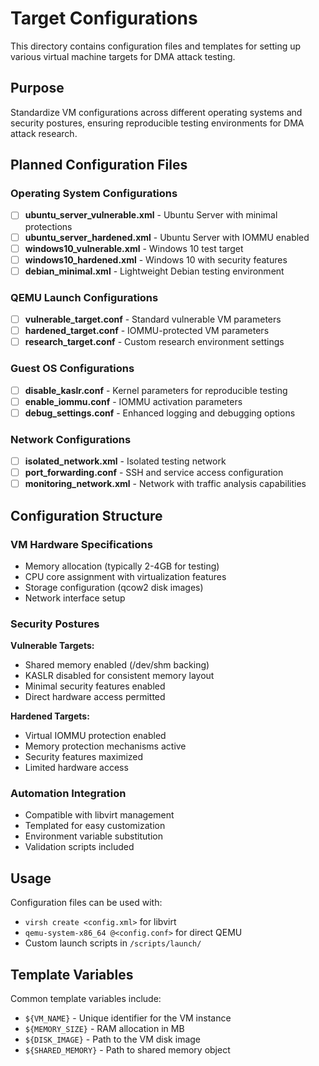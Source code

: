 # Target Configurations

This directory contains configuration files and templates for setting up various virtual machine targets for DMA attack testing.

## Purpose

Standardize VM configurations across different operating systems and security postures, ensuring reproducible testing environments for DMA attack research.

## Planned Configuration Files

### Operating System Configurations
- [ ] **ubuntu_server_vulnerable.xml** - Ubuntu Server with minimal protections
- [ ] **ubuntu_server_hardened.xml** - Ubuntu Server with IOMMU enabled
- [ ] **windows10_vulnerable.xml** - Windows 10 test target
- [ ] **windows10_hardened.xml** - Windows 10 with security features
- [ ] **debian_minimal.xml** - Lightweight Debian testing environment

### QEMU Launch Configurations
- [ ] **vulnerable_target.conf** - Standard vulnerable VM parameters
- [ ] **hardened_target.conf** - IOMMU-protected VM parameters
- [ ] **research_target.conf** - Custom research environment settings

### Guest OS Configurations
- [ ] **disable_kaslr.conf** - Kernel parameters for reproducible testing
- [ ] **enable_iommu.conf** - IOMMU activation parameters
- [ ] **debug_settings.conf** - Enhanced logging and debugging options

### Network Configurations
- [ ] **isolated_network.xml** - Isolated testing network
- [ ] **port_forwarding.conf** - SSH and service access configuration
- [ ] **monitoring_network.xml** - Network with traffic analysis capabilities

## Configuration Structure

### VM Hardware Specifications
- Memory allocation (typically 2-4GB for testing)
- CPU core assignment with virtualization features
- Storage configuration (qcow2 disk images)
- Network interface setup

### Security Postures

**Vulnerable Targets:**
- Shared memory enabled (/dev/shm backing)
- KASLR disabled for consistent memory layout
- Minimal security features enabled
- Direct hardware access permitted

**Hardened Targets:**
- Virtual IOMMU protection enabled
- Memory protection mechanisms active
- Security features maximized
- Limited hardware access

### Automation Integration
- Compatible with libvirt management
- Templated for easy customization
- Environment variable substitution
- Validation scripts included

## Usage

Configuration files can be used with:
- `virsh create <config.xml>` for libvirt
- `qemu-system-x86_64 @<config.conf>` for direct QEMU
- Custom launch scripts in `/scripts/launch/`

## Template Variables

Common template variables include:
- `${VM_NAME}` - Unique identifier for the VM instance
- `${MEMORY_SIZE}` - RAM allocation in MB
- `${DISK_IMAGE}` - Path to the VM disk image
- `${SHARED_MEMORY}` - Path to shared memory object 